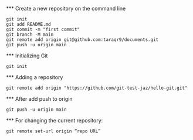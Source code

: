 *** Create a new repository on the command line
```shell
git init
git add README.md
git commit -m "first commit"
git branch -M main
git remote add origin git@github.com:taraqr9/documents.git
git push -u origin main
```

*** Initializing Git
```shell
git init
```

*** Adding a repository
```shell
git remote add origin "https://github.com/git-test-jaz/hello-git.git"
```

*** After add push to origin
```shell
git push -u origin main
```

*** For changing the current repository:
```shell
git remote set-url origin “repo URL”
```